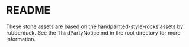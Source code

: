 # README

These stone assets are based on the handpainted-style-rocks assets by rubberduck. See the ThirdPartyNotice.md in the root directory for more information.
